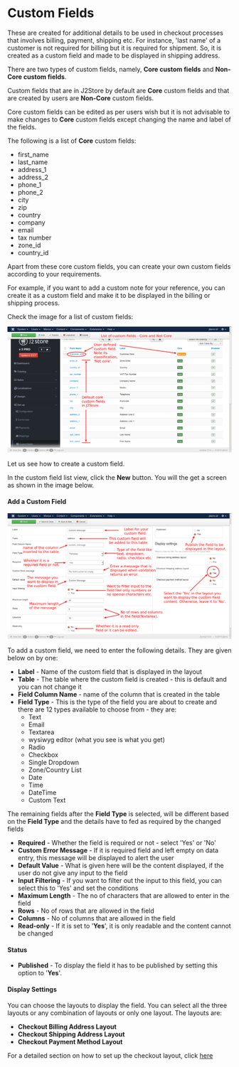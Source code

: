 # Custom Fields

These are created for additional details to be used in checkout processes that involves billing, payment, shipping etc. For instance, 'last name' of a customer is not required for billing but it is required for shipment. So, it is created as a custom field and made to be displayed in shipping address.

There are two types of custom fields, namely, **Core custom fields** and **Non-Core custom fields**.

Custom fields that are in J2Store by default are **Core** custom fields and that are created by users are **Non-Core** custom fields.

Core custom fields can be edited as per users wish but it is not advisable to make changes to **Core** custom fields except changing the name and label of the fields.

The following is a list of **Core** custom fields:

* first_name
* last_name
* address_1
* address_2
* phone_1
* phone_2
* city
* zip
* country
* company
* email
* tax number
* zone_id
* country_id

Apart from these core custom fields, you can create your own custom fields according to your requirements.

For example, if you want to add a custom note for your reference, you can create it as a custom field and make it to be displayed in the billing or shipping process.

Check the image for a list of custom fields:

![Custom Fields List](custom_fields_list.png)

Let us see how to create a custom field.

In the custom field list view, click the **New** button. You will the get a screen as shown in the image below.

#### Add a Custom Field

![Custom Field Add New](custom_field_addnew.png)

To add a custom field, we need to enter the following details. They are given below on by one:

* **Label** - Name of the custom field that is displayed in the layout
* **Table** - The table where the custom field is created - this is default and you can not change it
* **Field Column Name** - name of the column that is created in the table
* **Field Type** - This is the type of the field you are about to create and there are 12 types available to choose from - they are:
    * Text
    * Email
    * Textarea
    * wysiwyg editor (what you see is what you get)
    * Radio
    * Checkbox
    * Single Dropdown
    * Zone/Country List
    * Date
    * Time
    * DateTime
    * Custom Text

The remaining fields after the **Field Type** is selected, will be different based on the **Field Type** and the details have to fed as required by the changed fields
* **Required** - Whether the field is required or not - select 'Yes' or 'No'
* **Custom Error Message** - If it is required field and left empty on data entry, this message will be displayed to alert the user
* **Default Value** - What is given here will be the content displayed, if the user do not give any input to the field
* **Input Filtering** - If you want to filter out the input to this field, you can select this to 'Yes' and set the conditions
* **Maximum Length** - The no of characters that are allowed to enter in the field
* **Rows** - No of rows that are allowed in the field
* **Columns** - No of columns that are allowed in the field
* **Read-only** - If it is set to '**Yes**', it is only readable and the content cannot be changed

#### Status
* **Published** - To display the field it has to be published by setting this option to '**Yes**'.

#### Display Settings
You can choose the layouts to display the field. You can select all the three layouts or any combination of layouts or only one layout. The layouts are:
* **Checkout Billing Address Layout**
* **Checkout Shipping Address Layout**
* **Checkout Payment Method Layout**

For a detailed section on how to set up the checkout layout, click [here](http://j2store.gitbooks.io/user-guide/content/checkout_layout.html)



